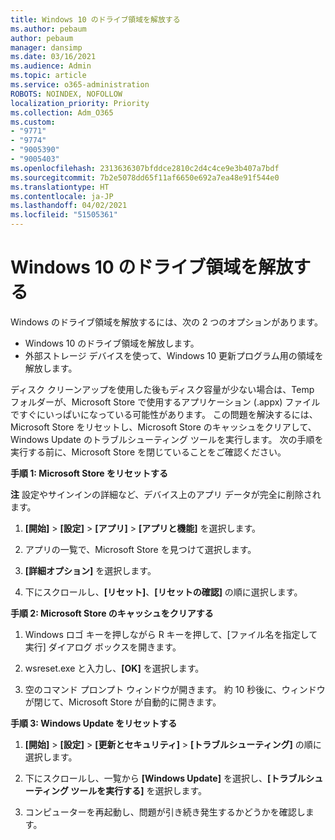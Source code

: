 ```yaml
---
title: Windows 10 のドライブ領域を解放する
ms.author: pebaum
author: pebaum
manager: dansimp
ms.date: 03/16/2021
ms.audience: Admin
ms.topic: article
ms.service: o365-administration
ROBOTS: NOINDEX, NOFOLLOW
localization_priority: Priority
ms.collection: Adm_O365
ms.custom:
- "9771"
- "9774"
- "9005390"
- "9005403"
ms.openlocfilehash: 2313636307bfddce2810c2d4c4ce9e3b407a7bdf
ms.sourcegitcommit: 7b2e5078dd65f11af6650e692a7ea48e91f544e0
ms.translationtype: HT
ms.contentlocale: ja-JP
ms.lasthandoff: 04/02/2021
ms.locfileid: "51505361"
---
```

# <a name="free-up-drive-space-in-windows-10"></a>Windows 10 のドライブ領域を解放する

Windows のドライブ領域を解放するには、次の 2 つのオプションがあります。

- Windows 10 のドライブ領域を解放します。
- 外部ストレージ デバイスを使って、Windows 10 更新プログラム用の領域を解放します。

ディスク クリーンアップを使用した後もディスク容量が少ない場合は、Temp フォルダーが、Microsoft Store で使用するアプリケーション (.appx) ファイルですぐにいっぱいになっている可能性があります。 この問題を解決するには、Microsoft Store をリセットし、Microsoft Store のキャッシュをクリアして、Windows Update のトラブルシューティング ツールを実行します。 次の手順を実行する前に、Microsoft Store を閉じていることをご確認ください。

**手順 1: Microsoft Store をリセットする**

**注** 設定やサインインの詳細など、デバイス上のアプリ データが完全に削除されます。

1. **[開始]** > **[設定]** > **[アプリ]** > **[アプリと機能]** を選択します。

1. アプリの一覧で、Microsoft Store を見つけて選択します。

1. **[詳細オプション]** を選択します。

1. 下にスクロールし、**[リセット]**、**[リセットの確認]** の順に選択します。

**手順 2: Microsoft Store のキャッシュをクリアする**

1. Windows ロゴ キーを押しながら R キーを押して、[ファイル名を指定して実行] ダイアログ ボックスを開きます。

1. wsreset.exe と入力し、**[OK]** を選択します。

1. 空のコマンド プロンプト ウィンドウが開きます。 約 10 秒後に、ウィンドウが閉じて、Microsoft Store が自動的に開きます。

**手順 3: Windows Update をリセットする**

1. **[開始]** > **[設定]** > **[更新とセキュリティ]** > **[トラブルシューティング]** の順に選択します。

1. 下にスクロールし、一覧から **[Windows Update]** を選択し、**[トラブルシューティング ツールを実行する]** を選択します。

1. コンピューターを再起動し、問題が引き続き発生するかどうかを確認します。

